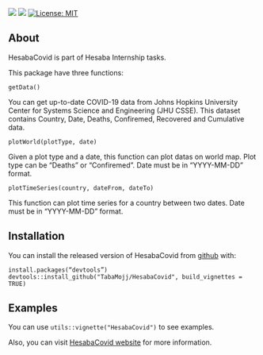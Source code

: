 [![](https://img.shields.io/badge/devel%20version-1.01-red.svg)](https://github.com/https://github.com/TabaMojj/HesabaCovid)
[![](https://img.shields.io/badge/lifecycle-maturing-green.svg)](https://www.tidyverse.org/lifecycle/#maturing)
[![License: MIT](https://img.shields.io/badge/license-MIT-blue.svg)](https://cran.r-project.org/web/licenses/MIT)

## About

HesabaCovid is part of Hesaba Internship tasks.

This package have three functions:

```
getData()
```

You can get up-to-date COVID-19 data from Johns Hopkins University
Center for Systems Science and Engineering (JHU CSSE). This dataset
contains Country, Date, Deaths, Confiremed, Recovered and Cumulative
data.

```
plotWorld(plotType, date)
```
Given a plot type and a date, this function can plot datas on world map.
Plot type can be “Deaths” or “Confiremed”. Date must be in “YYYY-MM-DD”
format.

```
plotTimeSeries(country, dateFrom, dateTo)
```

This function can plot time series for a country between two dates. Date
must be in “YYYY-MM-DD” format.

## Installation

You can install the released version of HesabaCovid from
[github](https://github.com/TabaMojj/HesabaCovid) with:

```
install.packages(“devtools”)
devtools::install_github("TabaMojj/HesabaCovid", build_vignettes = TRUE)
```

## Examples

You can use `utils::vignette("HesabaCovid")` to see examples.

Also, you can visit [HesabaCovid website](https://tabamojj.github.io/HesabaCovid/) for more information.
